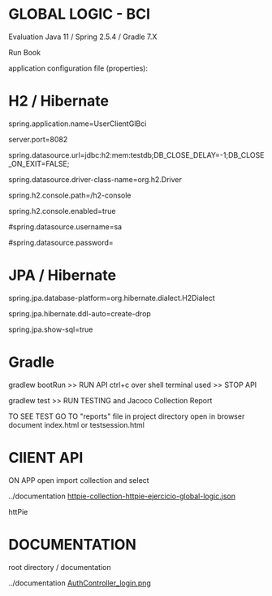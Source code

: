 # GLOBAL LOGIC - BCI
Evaluation Java 11 / Spring 2.5.4 / Gradle 7.X

Run Book

application configuration file (properties):

# H2 / Hibernate
spring.application.name=UserClientGlBci 

server.port=8082 

spring.datasource.url=jdbc:h2:mem:testdb;DB_CLOSE_DELAY=-1;DB_CLOSE_ON_EXIT=FALSE;

spring.datasource.driver-class-name=org.h2.Driver

spring.h2.console.path=/h2-console

spring.h2.console.enabled=true

#spring.datasource.username=sa

#spring.datasource.password=

# JPA / Hibernate

spring.jpa.database-platform=org.hibernate.dialect.H2Dialect

spring.jpa.hibernate.ddl-auto=create-drop

spring.jpa.show-sql=true

# Gradle 
gradlew bootRun >> RUN API
ctrl+c over shell terminal used >> STOP API

gradlew test >> RUN TESTING and Jacoco Collection Report 

TO SEE TEST GO TO "reports" file in project directory open in browser
document index.html or testsession.html

# ClIENT API

ON APP open import collection and select 

../documentation [httpie-collection-httpie-ejercicio-global-logic.json](documentation/httpie-collection-httpie-ejercicio-global-logic.json)

httPie



# DOCUMENTATION
root directory / documentation

../documentation [AuthController_login.png](documentation/AuthController_login.png)


